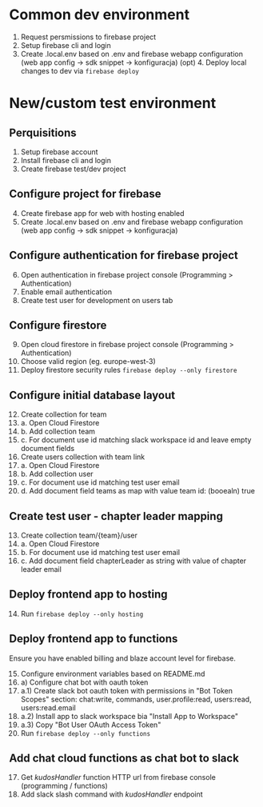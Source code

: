 # Common dev environment

1. Request persmissions to firebase project
2. Setup firebase cli and login
3. Create .local.env based on .env and firebase webapp configuration (web app config -> sdk snippet -> konfiguracja)
(opt) 4. Deploy local changes to dev via `firebase deploy`

# New/custom test environment

## Perquisitions

1. Setup firebase account
2. Install firebase cli and login
3. Create firebase test/dev project

## Configure project for firebase

4. Create firebase app for web with hosting enabled
5. Create .local.env based on .env and firebase webapp configuration (web app config -> sdk snippet -> konfiguracja)

## Configure authentication for firebase project

6. Open authentication in firebase project console (Programming > Authentication)
7. Enable email authentication
8. Create test user for development on users tab

## Configure firestore

9. Open cloud firestore in firebase project console (Programming > Authentication)
10. Choose valid region (eg. europe-west-3)
11. Deploy firestore security rules `firebase deploy --only firestore`

## Configure initial database layout

12. Create collection for team
12. a. Open Cloud Firestore
12. b. Add collection team
12. c. For document use id matching slack workspace id and leave empty document fields
13. Create users collection with team link
12. a. Open Cloud Firestore
12. b. Add collection user
12. c. For document use id matching test user email
12. d. Add document field teams as map with value team id: (booealn) true

## Create test user - chapter leader mapping

13. Create collection team/{team}/user
13. a. Open Cloud Firestore
13. b. For document use id matching test user email
13. c. Add document field chapterLeader as string with value of chapter leader email

## Deploy frontend app to hosting

14. Run `firebase deploy --only hosting`

## Deploy frontend app to functions

Ensure you have enabled billing and blaze account level for firebase.

15. Configure environment variables based on README.md
15. a) Configure chat bot with oauth token
15. a.1) Create slack bot oauth token with permissions in "Bot Token Scopes" section: chat:write, commands, user.profile:read, users:read, users:read.email
15. a.2) Install app to slack workspace bia "Install App to Workspace"
15. a.3) Copy "Bot User OAuth Access Token"
16. Run `firebase deploy --only functions`

## Add chat cloud functions as chat bot to slack

17. Get _kudosHandler_ function HTTP url from firebase console (programming / functions)
18. Add slack slash command with _kudosHandler_ endpoint 

